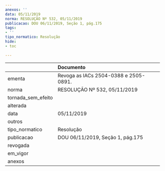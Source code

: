 ```yaml
---
anexos: ''
data: 05/11/2019
norma: RESOLUÇÃO Nº 532, 05/11/2019
publicacao: DOU 06/11/2019, Seção 1, pág.175
tags:
- ''
tipo_normatico: Resolução
hide: 
- toc 
 
---
```


|                    | Documento                             |
|:-------------------|:--------------------------------------|
| ementa             | Revoga as IACs 2504-0388 e 2505-0891. |
| norma              | RESOLUÇÃO Nº 532, 05/11/2019          |
| tornada_sem_efeito |                                       |
| alterada           |                                       |
| data               | 05/11/2019                            |
| outros             |                                       |
| tipo_normatico     | Resolução                             |
| publicacao         | DOU 06/11/2019, Seção 1, pág.175      |
| revogada           |                                       |
| em_vigor           |                                       |
| anexos             |                                       |